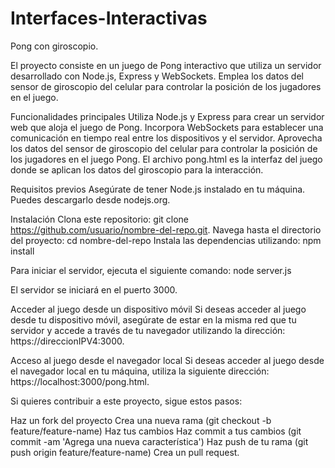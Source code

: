 # Interfaces-Interactivas

Pong con giroscopio.

El proyecto consiste en un juego de Pong interactivo que utiliza un servidor desarrollado con Node.js, Express y WebSockets. Emplea los datos del sensor de giroscopio del celular para controlar la posición de los jugadores en el juego.

Funcionalidades principales
Utiliza Node.js y Express para crear un servidor web que aloja el juego de Pong.
Incorpora WebSockets para establecer una comunicación en tiempo real entre los dispositivos y el servidor.
Aprovecha los datos del sensor de giroscopio del celular para controlar la posición de los jugadores en el juego Pong.
El archivo pong.html es la interfaz del juego donde se aplican los datos del giroscopio para la interacción.

Requisitos previos
Asegúrate de tener Node.js instalado en tu máquina. Puedes descargarlo desde nodejs.org.

Instalación
Clona este repositorio: git clone https://github.com/usuario/nombre-del-repo.git.
Navega hasta el directorio del proyecto: cd nombre-del-repo
Instala las dependencias utilizando: npm install

Para iniciar el servidor, ejecuta el siguiente comando: node server.js

El servidor se iniciará en el puerto 3000.


Acceder al juego desde un dispositivo móvil
Si deseas acceder al juego desde tu dispositivo móvil, asegúrate de estar en la misma red que tu servidor y accede a través de tu navegador utilizando la dirección: https://direccionIPV4:3000.


Acceso al juego desde el navegador local
Si deseas acceder al juego desde el navegador local en tu máquina, utiliza la siguiente dirección:  https://localhost:3000/pong.html.

Si quieres contribuir a este proyecto, sigue estos pasos:

Haz un fork del proyecto
Crea una nueva rama (git checkout -b feature/feature-name)
Haz tus cambios
Haz commit a tus cambios (git commit -am 'Agrega una nueva característica')
Haz push de tu rama (git push origin feature/feature-name)
Crea un pull request.
